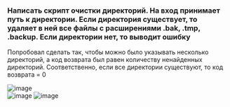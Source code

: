 ### Написать скрипт очистки директорий. На вход принимает путь к директории. Если директория существует, то удаляет в ней все файлы с расширениями .bak, .tmp, .backup. Если директории нет, то выводит ошибку  

Попробовал сделать так, чтобы можно было указывать несколько директорий, а код возврата был равен количеству ненайденных директорий. Соответственно, если все директории существуют, то код возврата = 0  

![image](https://user-images.githubusercontent.com/108574612/224115003-6f85ddfb-6958-40c0-8b86-9e9dad6a7650.png)  
![image](https://user-images.githubusercontent.com/108574612/224116226-bfd18a98-d7ba-4d4a-95ab-0ef2f5ada8b8.png)
![image](https://user-images.githubusercontent.com/108574612/224116629-2914b201-5b4a-4336-9453-fe4e0a2d82eb.png)
